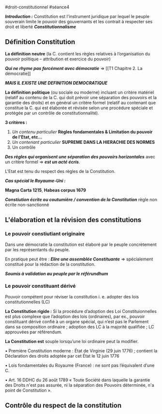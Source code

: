 #droit-constitutionnel 
#séance4

***Introduction :***
Constitution est l'instrument juridique par lequel le peuple souverain limite le pouvoir des gouvernants et les contrait à respecter ses droit et liberté ***Constitutionnalisme***


## Définition Constitution
**La définition neutre** (la C. contient les règles relatives à l’organisation du pouvoir politique – attribution et exercice du pouvoir) 

***Qui ne rhyme pas forcément avec démocratie*** => [[T1 Chapitre 2. La démocratie]]

***MAIS IL EXISTE UNE DEFINITION DEMOCRATIQUE***

**La définition politique** (ou sociale ou moderne) incluant un critère matériel (relatif au contenu de la C. qui doit prévoir une séparation des pouvoirs et la garantie des droits) et en général un critère formel (relatif au contenant que constitue la C. qui est élaborée et révisée selon une procédure spéciale et protégée par un contrôle de constitutionnalité).

**3 critères :**
1. *Un contenu particulier* **Règles fondamentales & Limitation du pouvoir de l'Etat, etc...**
2. *Un contenant particulier* **SUPREME DANS LA HIERACHIE DES NORMES**
3. Un contrôle

***Des règles qui organisent une séparation des pouvoirs horizontales*** avec un critère formel => ***est un acté écris***. 

L'Etat est tenu du respect des règles de la Constitution.

***Cas spécial le Royaume-Uni :***

**Magna Carta 1215**, **Habeas corpus 1679**

***Constiution écrite ou coutumière / convention de la Constitution***
règle non écrite non-sanctionné


## L'élaboration et la révision des constitutions

### Le pouvoir constiutiant originaire
Dans une démocratie la constitution est élaboré par le peuple concrètement par les représentants du peuple.

En pratique peut être : 
***Elire une assemblée Constituante*** => spécialement constitué pour la rédaction de la constitution.

***Soumis à validation au peuple par le référundhum***

### Le pouvoir constituant dérivé

Pouvoir compétent pour réviser la constitution i. e. adopter des lois constitutionnelles (LC)

**La Constitution rigide :** Si la procédure d’adoption des Loi Constituionnelles est plus complexe que l’adoption des lois (ordinaires), par ex., pouvoir constituant dérivé confié à un organe spécial, qui n’est pas le Parlement dans sa composition ordinaire ; adoption des LC à la majorité qualifiée ; LC approuvées par référendum.

**La Constitution est** souple lorsqu’une loi ordinaire peut la modifier. 

• Première Constitution moderne : État de Virginie (29 juin 1776) ; contient la Déclaration des droits adoptée par cet État le 12 juin 1776 

• Lois fondamentales du Royaume (France) : ne sont pas l’équivalent d’une C. 

• Art. 16 DDHC du 26 août 1789 « Toute Société dans laquelle la garantie des Droits n'est pas assurée, ni la séparation des Pouvoirs déterminée, n'a point de Constitution ».



## Contrôle du respect de la constitution
